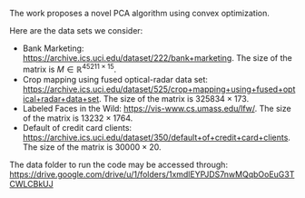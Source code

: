 The work proposes a novel PCA algorithm using convex optimization.

Here are the data sets we consider: <br>
- Bank Marketing: https://archive.ics.uci.edu/dataset/222/bank+marketing. The size of the matrix is $M \in \mathbb{R}^{45211 \times 15}$. <br>
- Crop mapping using fused optical-radar data set: https://archive.ics.uci.edu/dataset/525/crop+mapping+using+fused+optical+radar+data+set. The size of the matrix is $325834 \times 173$.<br>
- Labeled Faces in the Wild: https://vis-www.cs.umass.edu/lfw/. The size of the matrix is $13232 \times 1764$. <br>
- Default of credit card clients: https://archive.ics.uci.edu/dataset/350/default+of+credit+card+clients. The size of the matrix is $30000 \times 20$. <br>

The data folder to run the code may be accessed through: https://drive.google.com/drive/u/1/folders/1xmdlEYPJDS7nwMQqbOoEuG3TCWLCBkUJ
